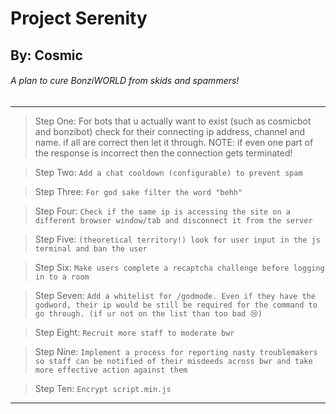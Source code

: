 # Project Serenity
## By: Cosmic
###### A plan to cure BonziWORLD from skids and spammers!

<hr>


> Step One:
> For bots that u actually want to exist (such as cosmicbot and bonzibot) check for their connecting ip address, channel and name. if all are correct then let it through. NOTE: if even one part of the response is incorrect then the connection gets terminated!


> Step Two:
`Add a chat cooldown (configurable) to prevent spam`


> Step Three:
`For god sake filter the word "behh"`


> Step Four:
`Check if the same ip is accessing the site on a different browser window/tab and disconnect it from the server`


> Step Five:
`(theoretical territory!) look for user input in the js terminal and ban the user`

> Step Six:
`Make users complete a recaptcha challenge before logging in to a room`


> Step Seven:
`Add a whitelist for /godmode. Even if they have the godword, their ip would be still be required for the command to go through. (if ur not on the list than too bad 😢)`


> Step Eight:
`Recruit more staff to moderate bwr`


> Step Nine:
`Implement a process for reporting nasty troublemakers so staff can be notified of their misdeeds across bwr and take more effective action against them`


> Step Ten:
`Encrypt script.min.js`

<hr>
